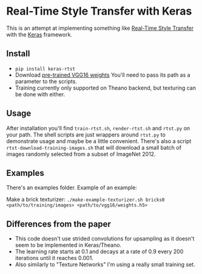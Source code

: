 Real-Time Style Transfer with Keras
===================================
This is an attempt at implementing something like [Real-Time Style Transfer](http://arxiv.org/pdf/1603.08155v1.pdf)
with the [Keras](http://keras.io/) framework.

Install
-------
 * `pip install keras-rtst`
 * Download [pre-trained VGG16 weights](https://github.com/awentzonline/keras-vgg-buddy/releases/download/0.0.1/vgg16_weights.h5) You'll need to pass its path as a parameter to the scripts.
 * Training currently only supported on Theano backend, but texturing can be done
 with either.

Usage
-----
After installation you'll find `train-rtst.sh`, `render-rtst.sh` and `rtst.py` on your path.
The shell scripts are just wrappers around `rtst.py` to demonstrate usage and maybe be a little convenient. There's also a script `rtst-download-training-images.sh` that
will download a small batch of images randomly selected from a subset of ImageNet 2012.

Examples
--------
There's an examples folder. Example of an example:

Make a brick texturizer: `./make-example-texturizer.sh bricks0 <path/to/training/images> <path/to/vgg16/weights.h5>`

Differences from the paper
--------------------------
 * This code doesn't use strided convolutions for upsampling as it doesn't seem to be implemented in Keras/Theano.
 * The learning rate starts at 0.1 and decays at a rate of 0.9 every 200 iterations until it reaches 0.001.
 * Also similarly to "Texture Networks" I'm using a really small training set.
